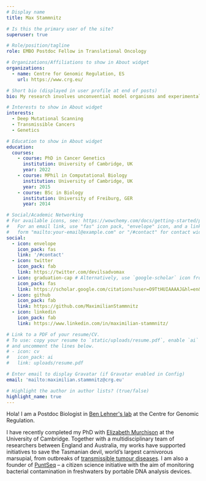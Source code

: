 ```yaml
---
# Display name
title: Max Stammnitz

# Is this the primary user of the site?
superuser: true

# Role/position/tagline
role: EMBO Postdoc Fellow in Translational Oncology

# Organizations/Affiliations to show in About widget
organizations:
  - name: Centre for Genomic Regulation, ES
    url: https://www.crg.eu/

# Short bio (displayed in user profile at end of posts)
bio: My research involves unconvential model organisms and experimental approaches to cancer research.

# Interests to show in About widget
interests:
  - Deep Mutational Scanning
  - Transmissible Cancers
  - Genetics

# Education to show in About widget
education:
  courses:
    - course: PhD in Cancer Genetics
      institution: University of Cambridge, UK
      year: 2022
    - course: MPhil in Computational Biology
      institution: University of Cambridge, UK
      year: 2015
    - course: BSc in Biology
      institution: University of Freiburg, GER
      year: 2014

# Social/Academic Networking
# For available icons, see: https://wowchemy.com/docs/getting-started/page-builder/#icons
#   For an email link, use "fas" icon pack, "envelope" icon, and a link in the
#   form "mailto:your-email@example.com" or "/#contact" for contact widget.
social:
  - icon: envelope
    icon_pack: fas
    link: '/#contact'
  - icon: twitter
    icon_pack: fab
    link: https://twitter.com/devilsadvomax
  - icon: graduation-cap # Alternatively, use `google-scholar` icon from `ai` icon pack
    icon_pack: fas
    link: https://scholar.google.com/citations?user=O9TtHUIAAAAJ&hl=en&oi=ao
  - icon: github
    icon_pack: fab
    link: https://github.com/MaximilianStammnitz
  - icon: linkedin
    icon_pack: fab
    link: https://www.linkedin.com/in/maximilian-stammnitz/

# Link to a PDF of your resume/CV.
# To use: copy your resume to `static/uploads/resume.pdf`, enable `ai` icons in `params.toml`,
# and uncomment the lines below.
# - icon: cv
#   icon_pack: ai
#   link: uploads/resume.pdf

# Enter email to display Gravatar (if Gravatar enabled in Config)
email: 'mailto:maximilian.stammnitz@crg.eu'

# Highlight the author in author lists? (true/false)
highlight_name: true
---
```


Hola! I am a Postdoc Biologist in [Ben Lehner's lab](https://www.crg.eu/ben_lehner) at the Centre for Genomic Regulation.

I have recently completed my PhD with [Elizabeth Murchison](https://www.tcg.vet.cam.ac.uk/) at the University of Cambridge. Together with a multidisciplinary team of researchers between England and Australia, my works have supported initiatives to save the Tasmanian devil, world’s largest carnivorous marsupial, from outbreaks of [transmissible tumour diseases](https://www.cam.ac.uk/research/news/human-anti-cancer-drugs-could-help-treat-transmissible-cancers-in-tasmanian-devils). I am also a founder of [PuntSeq](https://www.puntseq.co.uk/) – a citizen science initiative with the aim of monitoring bacterial contamination in freshwaters by portable DNA analysis devices.
